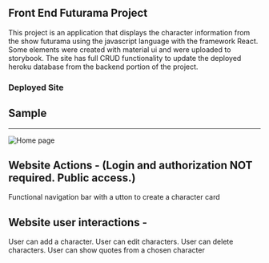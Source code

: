 ## Front End Futurama Project
This project is an application that displays the character information from the show futurama using the javascript language with the framework React. Some elements were created with material ui and were uploaded to storybook. The site has full CRUD functionality to update the deployed heroku database from the backend portion of the project. 

### Deployed Site

## Sample 
***
![Home page](images/screenshot.png)

## Website Actions - (Login and authorization NOT required. Public access.)

Functional navigation bar with a
utton to create a character card


## Website user interactions - 
User can add a character.
User can edit characters.
User can delete characters.
User can show quotes from a chosen character

